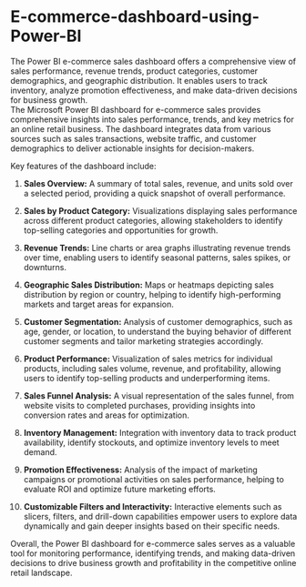 # E-commerce-dashboard-using-Power-BI
The Power BI e-commerce sales dashboard offers a comprehensive view of sales performance, revenue trends, product categories, customer demographics, and geographic distribution. It enables users to track inventory, analyze promotion effectiveness, and make data-driven decisions for business growth.
<br>
The Microsoft Power BI dashboard for e-commerce sales provides comprehensive insights into sales performance, trends, and key metrics for an online retail business. The dashboard integrates data from various sources such as sales transactions, website traffic, and customer demographics to deliver actionable insights for decision-makers.

Key features of the dashboard include:

1. **Sales Overview:** A summary of total sales, revenue, and units sold over a selected period, providing a quick snapshot of overall performance.

2. **Sales by Product Category:** Visualizations displaying sales performance across different product categories, allowing stakeholders to identify top-selling categories and opportunities for growth.

3. **Revenue Trends:** Line charts or area graphs illustrating revenue trends over time, enabling users to identify seasonal patterns, sales spikes, or downturns.

4. **Geographic Sales Distribution:** Maps or heatmaps depicting sales distribution by region or country, helping to identify high-performing markets and target areas for expansion.

5. **Customer Segmentation:** Analysis of customer demographics, such as age, gender, or location, to understand the buying behavior of different customer segments and tailor marketing strategies accordingly.

6. **Product Performance:** Visualization of sales metrics for individual products, including sales volume, revenue, and profitability, allowing users to identify top-selling products and underperforming items.

7. **Sales Funnel Analysis:** A visual representation of the sales funnel, from website visits to completed purchases, providing insights into conversion rates and areas for optimization.

8. **Inventory Management:** Integration with inventory data to track product availability, identify stockouts, and optimize inventory levels to meet demand.

9. **Promotion Effectiveness:** Analysis of the impact of marketing campaigns or promotional activities on sales performance, helping to evaluate ROI and optimize future marketing efforts.

10. **Customizable Filters and Interactivity:** Interactive elements such as slicers, filters, and drill-down capabilities empower users to explore data dynamically and gain deeper insights based on their specific needs.

Overall, the Power BI dashboard for e-commerce sales serves as a valuable tool for monitoring performance, identifying trends, and making data-driven decisions to drive business growth and profitability in the competitive online retail landscape.
